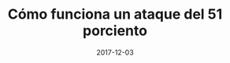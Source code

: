 ---
layout: post
title:  "Cómo funciona un ataque del 51 porciento"
description: "Guía"
date:   2017-12-03
banner_image: 201712/exchange.jpg
tags: [bitcoin]
published: false
---